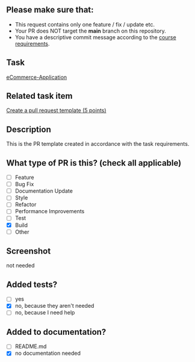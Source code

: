 ## Please make sure that:


- This request contains only one feature / fix / update etc.
- Your PR does NOT target the **main** branch on this repository.
- You have a descriptive commit message according to the [course requirements](https://docs.rs.school/#/git-convention).


## Task

[eCommerce-Application](https://github.com/rolling-scopes-school/tasks/tree/master/tasks/eCommerce-Application)

## Related task item

[Create a pull request template (5 points)](https://github.com/rolling-scopes-school/tasks/blob/master/tasks/eCommerce-Application/Sprints/Sprint1/RSS-ECOMM-1_21.md)

## Description

This is the PR template created in accordance with the task requirements. 
<!-- 
Please do not leave this blank 
This PR [adds/removes/fixes/replaces] the [feature/bug/etc]. 
-->

## What type of PR is this? (check all applicable)

- [ ] Feature
- [ ] Bug Fix
- [ ] Documentation Update
- [ ] Style
- [ ] Refactor
- [ ] Performance Improvements
- [ ] Test
- [x] Build
- [ ] Other

## Screenshot

not needed
<!-- Visual changes require screenshots -->

## Added tests?

- [ ] yes
- [x] no, because they aren't needed
- [ ] no, because I need help

## Added to documentation?

- [ ] README.md
- [x] no documentation needed
